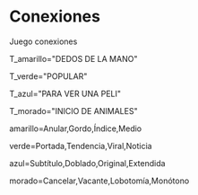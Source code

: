 
# Conexiones
Juego conexiones

T_amarillo="DEDOS DE LA MANO"

T_verde="POPULAR"

T_azul="PARA VER UNA PELI"

T_morado="INICIO DE ANIMALES"

amarillo=Anular,Gordo,Índice,Medio

verde=Portada,Tendencia,Viral,Noticia

azul=Subtítulo,Doblado,Original,Extendida

morado=Cancelar,Vacante,Lobotomía,Monótono